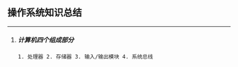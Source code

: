 ## **操作系统知识总结**

***

1. #### *计算机四个组成部分*
    `1. 处理器
     2. 存储器
     3. 输入/输出模块
     4. 系统总线
    `
